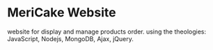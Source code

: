 # MeriCake Website

website for display and manage products order. 
using the theologies: JavaScript, Nodejs, MongoDB, Ajax, jQuery.
